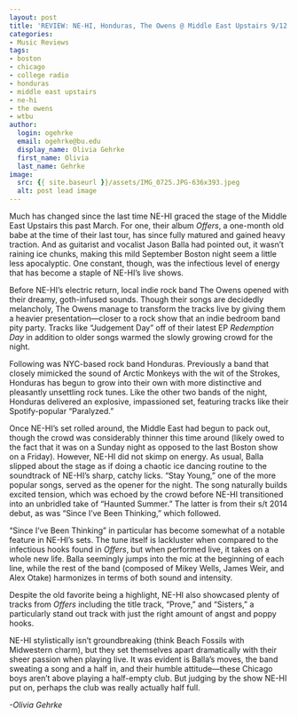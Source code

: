 ```yaml
---
layout: post
title: 'REVIEW: NE-HI, Honduras, The Owens @ Middle East Upstairs 9/12'
categories:
- Music Reviews
tags:
- boston
- chicago
- college radio
- honduras
- middle east upstairs
- ne-hi
- the owens
- wtbu
author:
  login: ogehrke
  email: ogehrke@bu.edu
  display_name: Olivia Gehrke
  first_name: Olivia
  last_name: Gehrke
image:
  src: {{ site.baseurl }}/assets/IMG_0725.JPG-636x393.jpeg
  alt: post lead image
---
```


Much has changed since the last time NE-HI graced the stage of the Middle East Upstairs this past March. For one, their album _Offers_, a one-month old babe at the time of their last tour, has since fully matured and gained heavy traction. And as guitarist and vocalist Jason Balla had pointed out, it wasn’t raining ice chunks, making this mild September Boston night seem a little less apocalyptic. One constant, though, was the infectious level of energy that has become a staple of NE-HI’s live shows.

Before NE-HI’s electric return, local indie rock band The Owens opened with their dreamy, goth-infused sounds. Though their songs are decidedly melancholy, The Owens manage to transform the tracks live by giving them a heavier presentation—closer to a rock show that an indie bedroom band pity party. Tracks like “Judgement Day” off of their latest EP _Redemption Day_ in addition to older songs warmed the slowly growing crowd for the night.

Following was NYC-based rock band Honduras. Previously a band that closely mimicked the sound of Arctic Monkeys with the wit of the Strokes, Honduras has begun to grow into their own with more distinctive and pleasantly unsettling rock tunes. Like the other two bands of the night, Honduras delivered an explosive, impassioned set, featuring tracks like their Spotify-popular “Paralyzed.”

Once NE-HI’s set rolled around, the Middle East had begun to pack out, though the crowd was considerably thinner this time around (likely owed to the fact that it was on a Sunday night as opposed to the last Boston show on a Friday). However, NE-HI did not skimp on energy. As usual, Balla slipped about the stage as if doing a chaotic ice dancing routine to the soundtrack of NE-HI’s sharp, catchy licks. “Stay Young,” one of the more popular songs, served as the opener for the night. The song naturally builds excited tension, which was echoed by the crowd before NE-HI transitioned into an unbridled take of “Haunted Summer.” The latter is from their s/t 2014 debut, as was “Since I’ve Been Thinking,” which followed.

“Since I’ve Been Thinking” in particular has become somewhat of a notable feature in NE-HI’s sets. The tune itself is lackluster when compared to the infectious hooks found in _Offers_, but when performed live, it takes on a whole new life. Balla seemingly jumps into the mic at the beginning of each line, while the rest of the band (composed of Mikey Wells, James Weir, and Alex Otake) harmonizes in terms of both sound and intensity.

Despite the old favorite being a highlight, NE-HI also showcased plenty of tracks from _Offers_ including the title track, “Prove,” and “Sisters,” a particularly stand out track with just the right amount of angst and poppy hooks.

NE-HI stylistically isn’t groundbreaking (think Beach Fossils with Midwestern charm), but they set themselves apart dramatically with their sheer passion when playing live. It was evident is Balla’s moves, the band sweating a song and a half in, and their humble attitude—these Chicago boys aren’t above playing a half-empty club. But judging by the show NE-HI put on, perhaps the club was really actually half full.

_\-Olivia Gehrke_